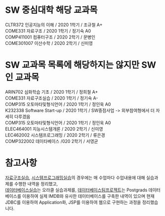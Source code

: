 # SW 중심대학 해당 교과목
CLTR372 인공지능의 이해 / 2020 1학기 / 조규철	A+ \
COME331	자료구조 / 2020 1학기 / 정기숙	A0 \
COMP411001 컴퓨터구조 / 2020 2학기 / 문병인 \
COME301007 이산수학 / 2020 2학기 / 신미영 

# SW 교과목 목록에 해당하지는 않지만 SW인 교과목
ARIN702 심화학습 기초	/ 2020 1학기 / 정희철 A+ \
COME331 자료구조실습 / 2020 1학기 / 정기숙	A- \
COMP315	오토마타및형식언어 / 2020 1학기 / 정인욱 A0 \
K232338	Software Start-up / 2020 1학기 / SW중점사업 -> 외부참여형에서 더 자세히 다루겠음 \
COMP315	오토마타및형식언어 / 2020 1학기 / 정인욱 A0 \
ELEC464001 지능시스템개론 / 2020 2학기 / 신미영 \
LEC462002	시스템프로그래밍 / 2020 2학기 / 류은경 \
COMP322002 데이타베이스 /020 2학기 / 서영균 

# 참고사항
[자료구조실습](https://github.com/kdh7575070/taeha-kang/tree/main/교과목형/1%20자료구조%20실습), [시스템프로그래밍실습](https://github.com/kdh7575070/taeha-kang/tree/main/교과목형/2%20시스템프로그래밍%20실습)의 경우에는 매 수업마다 수업내용에 대해 실습과제를 수행한 내역을 정리했고, \
[데이터베이스실습](https://github.com/kdh7575070/taeha-kang/tree/main/교과목형/3%20데이터베이스%20실습)는 오라클 실습과제를, [데이터베이스팀프로젝트](https://github.com/kdh7575070/taeha-kang/tree/main/교과목형/3%20데이터베이스%20팀프로젝트)는 Postgrads 데이터베이스를 이용하여 실제 IMDB와 유사한 데이터베이스를 구축한 내역이 있으며 현재 JDBC를 이용하여 Application화, JSP를 이용하여 웹으로 구현하는 과정을 정리했습니다.
